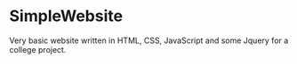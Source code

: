 # SimpleWebsite
Very basic website written in HTML, CSS, JavaScript and some Jquery for a college project.
